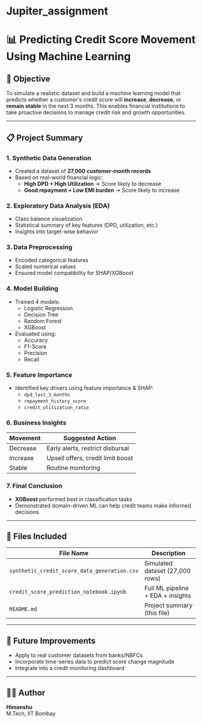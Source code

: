 # Jupiter_assignment
# 📊 Predicting Credit Score Movement Using Machine Learning

## 🎯 Objective

To simulate a realistic dataset and build a machine learning model that predicts whether a customer's credit score will **increase**, **decrease**, or **remain stable** in the next 3 months. This enables financial institutions to take proactive decisions to manage credit risk and growth opportunities.

---

## 📋 Project Summary

### 1. Synthetic Data Generation
- Created a dataset of **27,000 customer-month records**
- Based on real-world financial logic:
  - **High DPD + High Utilization** → Score likely to decrease  
  - **Good repayment + Low EMI burden** → Score likely to increase

### 2. Exploratory Data Analysis (EDA)
- Class balance visualization
- Statistical summary of key features (DPD, utilization, etc.)
- Insights into target-wise behavior

### 3. Data Preprocessing
- Encoded categorical features
- Scaled numerical values
- Ensured model compatibility for SHAP/XGBoost

### 4. Model Building
- Trained 4 models:
  - Logistic Regression
  - Decision Tree
  - Random Forest
  - XGBoost
- Evaluated using:
  - Accuracy
  - F1-Score
  - Precision
  - Recall

### 5. Feature Importance
- Identified key drivers using feature importance & SHAP:
  - `dpd_last_3_months`
  - `repayment_history_score`
  - `credit_utilization_ratio`

### 6. Business Insights
| Movement  | Suggested Action                         |
|-----------|------------------------------------------|
| Decrease  | Early alerts, restrict disbursal         |
| Increase  | Upsell offers, credit limit boost        |
| Stable    | Routine monitoring                       |

### 7. Final Conclusion
- **XGBoost** performed best in classification tasks
- Demonstrated domain-driven ML can help credit teams make informed decisions

---

## 📁 Files Included

| File Name                                 | Description                                |
|-------------------------------------------|--------------------------------------------|
| `synthetic_credit_score_data_generation.csv` | Simulated dataset (27,000 rows)           |
| `credit_score_prediction_notebook.ipynb`     | Full ML pipeline + EDA + insights         |
| `README.md`                                  | Project summary (this file)               |

---

## 🔮 Future Improvements

- Apply to real customer datasets from banks/NBFCs
- Incorporate time-series data to predict score change magnitude
- Integrate into a credit monitoring dashboard

---

## 👨‍💻 Author

**Himanshu**  
M.Tech, IIT Bombay
